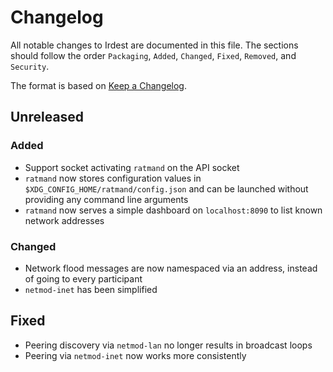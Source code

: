 # Changelog

All notable changes to Irdest are documented in this file. The
sections should follow the order `Packaging`, `Added`, `Changed`,
`Fixed`, `Removed`, and `Security`.

The format is based on [Keep a Changelog](https://keepachangelog.com/en/1.0.0/).


## Unreleased

### Added

- Support socket activating `ratmand` on the API socket
- `ratmand` now stores configuration values in
  `$XDG_CONFIG_HOME/ratmand/config.json` and can be launched without
  providing any command line arguments
- `ratmand` now serves a simple dashboard on `localhost:8090` to list
  known network addresses


### Changed

- Network flood messages are now namespaced via an address, instead of
  going to every participant
- `netmod-inet` has been simplified


## Fixed

- Peering discovery via `netmod-lan` no longer results in broadcast
  loops
- Peering via `netmod-inet` now works more consistently
